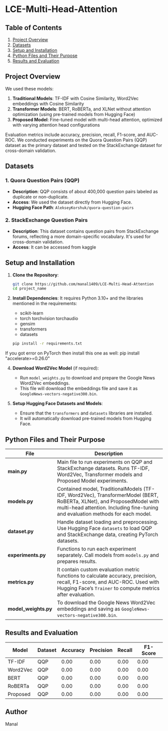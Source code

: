 # LCE-Multi-Head-Attention

## Table of Contents
1. [Project Overview](#project-overview)
2. [Datasets](#datasets)
3. [Setup and Installation](#setup-and-installation)
4. [Python Files and Their Purpose](#python-files-and-their-purpose)
5. [Results and Evaluation](#results-and-evaluation)

## Project Overview
We used these models:
1. **Traditional Models**: TF-IDF with Cosine Similarity, Word2Vec embeddings with Cosine Similarity
3. **Transformer Models**: BERT, RoBERTa, and XLNet without attention optimization (using pre-trained models from Hugging Face)
4. **Proposed Model**: Fine-tuned model with multi-head attention, optimized with varying attention head configurations

Evaluation metrics include accuracy, precision, recall, F1-score, and AUC-ROC. We conducted experiments on the Quora Question Pairs (QQP) dataset as the primary dataset and tested on the StackExchange dataset for cross-domain validation.

## Datasets
### 1. Quora Question Pairs (QQP)
- **Description**: QQP consists of about 400,000 question pairs labeled as duplicate or non-duplicate.
- **Access**: We used the dataset directly from Hugging Face.
- **Hugging Face Path**: `AlekseyKorshuk/quora-question-pairs`

### 2. StackExchange Question Pairs
- **Description**: This dataset contains question pairs from StackExchange forums, reflecting a more domain-specific vocabulary. It's used for cross-domain validation.
- **Access**: It can be accessed from kaggle 

## Setup and Installation
1. **Clone the Repository**:
    ```bash
    git clone https://github.com/manal1409/LCE-Multi-Head-Attention
    cd project_name
    ```

2. **Install Dependencies**:
    It requires Python 3.10+ and the libraries mentioned in the requirements:
   
    - scikit-learn
    - torch torchvision torchaudio
    - gensim
    - transformers
    - datasets

    ```bash
    pip install -r requirements.txt
    ```
If you got error on PyTorch then install this one as well:
pip install "accelerate>=0.26.0"

4. **Download Word2Vec Model** (if required):
    - Run `model_weights.py` to download and prepare the Google News Word2Vec embeddings.
    - This file will download the embeddings file and save it as `GoogleNews-vectors-negative300.bin`.

5. **Setup Hugging Face Datasets and Models**:
    - Ensure that the `transformers` and `datasets` libraries are installed.
    - It will automatically download pre-trained models from Hugging Face.

## Python Files and Their Purpose

| File             | Description |
|------------------|-------------|
| **main.py**      | Main file to run experiments on QQP and StackExchange datasets. Runs TF-IDF, Word2Vec, Transformer models and Proposed Model experiments. |
| **models.py**    | Contained model, TraditionalModels (TF-IDF, Word2Vec), TransformerModel (BERT, RoBERTa, XLNet), and ProposedModel with multi-head attention. Including fine-tuning and evaluation methods for each model. |
| **dataset.py**   | Handle dataset loading and preprocessing. Use Hugging Face `datasets` to load QQP and StackExchange data, creating PyTorch datasets. |
| **experiments.py** | Functions to run each experiment separately. Call models from `models.py` and prepares results. |
| **metrics.py**   | It contain custom evaluation metric functions to calculate accuracy, precision, recall, F1-score, and AUC-ROC. Used with Hugging Face’s `Trainer` to compute metrics after evaluation. |
| **model_weights.py** | To download the Google News Word2Vec embeddings and saving as `GoogleNews-vectors-negative300.bin`. |

## Results and Evaluation
| Model       | Dataset     | Accuracy | Precision | Recall | F1-Score |
|-------------|-------------|----------|-----------|--------|----------|
| TF-IDF      | QQP         | 0.00     | 0.00     | 0.00   | 0.00     |
| Word2Vec    | QQP         | 0.00     | 0.00      | 0.00   | 0.00     |
| BERT        | QQP         | 0.00     | 0.00      | 0.00   | 0.00     |
| RoBERTa     | QQP         | 0.00     | 0.00      | 0.00   | 0.00     |
| Proposed    | QQP         | 0.00     | 0.00      | 0.00   | 0.00   |

## Author 
Manal 
